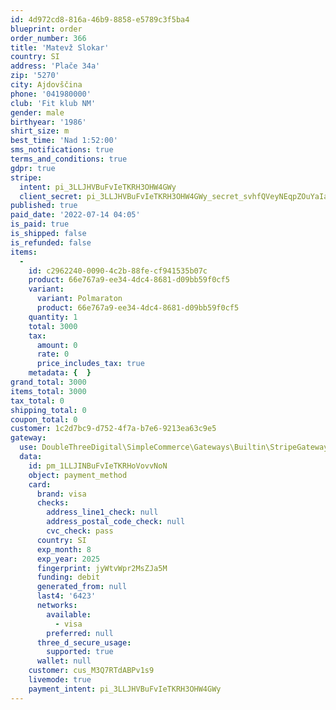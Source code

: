 ```yaml
---
id: 4d972cd8-816a-46b9-8858-e5789c3f5ba4
blueprint: order
order_number: 366
title: 'Matevž Slokar'
country: SI
address: 'Plače 34a'
zip: '5270'
city: Ajdovščina
phone: '041980000'
club: 'Fit klub NM'
gender: male
birthyear: '1986'
shirt_size: m
best_time: 'Nad 1:52:00'
sms_notifications: true
terms_and_conditions: true
gdpr: true
stripe:
  intent: pi_3LLJHVBuFvIeTKRH3OHW4GWy
  client_secret: pi_3LLJHVBuFvIeTKRH3OHW4GWy_secret_svhfQVeyNEqpZOuYaIad6fvCV
published: true
paid_date: '2022-07-14 04:05'
is_paid: true
is_shipped: false
is_refunded: false
items:
  -
    id: c2962240-0090-4c2b-88fe-cf941535b07c
    product: 66e767a9-ee34-4dc4-8681-d09bb59f0cf5
    variant:
      variant: Polmaraton
      product: 66e767a9-ee34-4dc4-8681-d09bb59f0cf5
    quantity: 1
    total: 3000
    tax:
      amount: 0
      rate: 0
      price_includes_tax: true
    metadata: {  }
grand_total: 3000
items_total: 3000
tax_total: 0
shipping_total: 0
coupon_total: 0
customer: 1c2d7bc9-d752-4f7a-b7e6-9213ea63c9e5
gateway:
  use: DoubleThreeDigital\SimpleCommerce\Gateways\Builtin\StripeGateway
  data:
    id: pm_1LLJINBuFvIeTKRHoVovvNoN
    object: payment_method
    card:
      brand: visa
      checks:
        address_line1_check: null
        address_postal_code_check: null
        cvc_check: pass
      country: SI
      exp_month: 8
      exp_year: 2025
      fingerprint: jyWtvWpr2MsZJa5M
      funding: debit
      generated_from: null
      last4: '6423'
      networks:
        available:
          - visa
        preferred: null
      three_d_secure_usage:
        supported: true
      wallet: null
    customer: cus_M3Q7RTdABPv1s9
    livemode: true
    payment_intent: pi_3LLJHVBuFvIeTKRH3OHW4GWy
---
```

